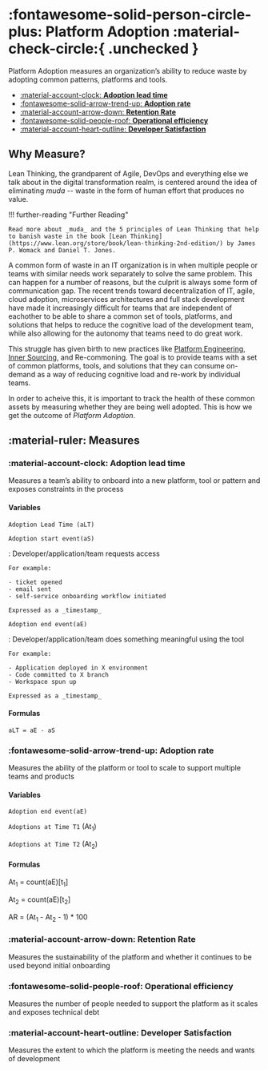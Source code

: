 # :fontawesome-solid-person-circle-plus: Platform Adoption :material-check-circle:{ .unchecked }

Platform Adoption measures an organization’s ability to reduce waste by adopting common patterns, platforms and tools.

<div class="grid cards" markdown>

-   [:material-account-clock: __Adoption lead time__](#adoption-lead-time)
-   [:fontawesome-solid-arrow-trend-up: __Adoption rate__](#adoption-rate)
-   [:material-account-arrow-down: __Retention Rate__](#retention-rate)
-   [:fontawesome-solid-people-roof: __Operational efficiency__](#operational-efficiency)
-   [:material-account-heart-outline: __Developer Satisfaction__](#developer-satisfaction)

</div>

## Why Measure?

Lean Thinking, the grandparent of Agile, DevOps and everything else we talk about in the digital transformation realm, is centered around the idea of eliminating _muda_ -- waste in the form of human effort that produces no value.

!!! further-reading "Further Reading"

    Read more about _muda_ and the 5 principles of Lean Thinking that help to banish waste in the book [Lean Thinking](https://www.lean.org/store/book/lean-thinking-2nd-edition/) by James P. Womack and Daniel T. Jones.

A common form of waste in an IT organization is in when multiple people or teams with similar needs work separately to solve the same problem. This can happen for a number of reasons, but the culprit is always some form of communication gap. The recent trends toward decentralization of IT, agile, cloud adoption, microservices architectures and full stack development have made it increasingly difficult for teams that are independent of eachother to be able to share a common set of tools, platforms, and solutions that helps to reduce the cognitive load of the development team, while also allowing for the autonomy that teams need to do great work.

This struggle has given birth to new practices like [Platform Engineering](https://platformengineering.org/blog/what-is-platform-engineering), [Inner Sourcing](https://about.gitlab.com/topics/version-control/what-is-innersource/), and Re-commoning. The goal is to provide teams with a set of common platforms, tools, and solutions that they can consume on-demand as a way of reducing cognitive load and re-work by individual teams.

In order to acheive this, it is important to track the health of these common assets by measuring whether they are being well adopted. This is how we get the outcome of _Platform Adoption_.

## :material-ruler: Measures

### :material-account-clock: __Adoption lead time__

Measures a team’s ability to onboard into a new platform, tool or pattern and exposes constraints in the process

#### Variables

`Adoption Lead Time (aLT)`

`Adoption start event(aS)`

:   Developer/application/team requests access

    For example:

    - ticket opened
    - email sent
    - self-service onboarding workflow initiated

    Expressed as a _timestamp_

`Adoption end event(aE)`

:   Developer/application/team does something meaningful using the tool

    For example:

    - Application deployed in X environment
    - Code committed to X branch
    - Workspace spun up

    Expressed as a _timestamp_

#### Formulas

`aLT = aE - aS`

### :fontawesome-solid-arrow-trend-up: __Adoption rate__

Measures the ability of the platform or tool to scale to support multiple teams and products

#### Variables

`Adoption end event(aE)`

`Adoptions at Time T1` (At<sub>1</sub>)

`Adoptions at Time T2` (At<sub>2</sub>)

#### Formulas

At<sub>1</sub> = count(aE)[t<sub>1</sub>]

At<sub>2</sub> = count(aE)[t<sub>2</sub>]

AR = (At<sub>1</sub> - At<sub>2</sub> - 1) * 100

### :material-account-arrow-down: __Retention Rate__

Measures the sustainability of the platform and whether it continues to be used beyond initial onboarding

### :fontawesome-solid-people-roof: __Operational efficiency__

Measures the number of people needed to support the platform as it scales and exposes technical debt

### :material-account-heart-outline: __Developer Satisfaction__

Measures the extent to which the platform is meeting the needs and wants of development
